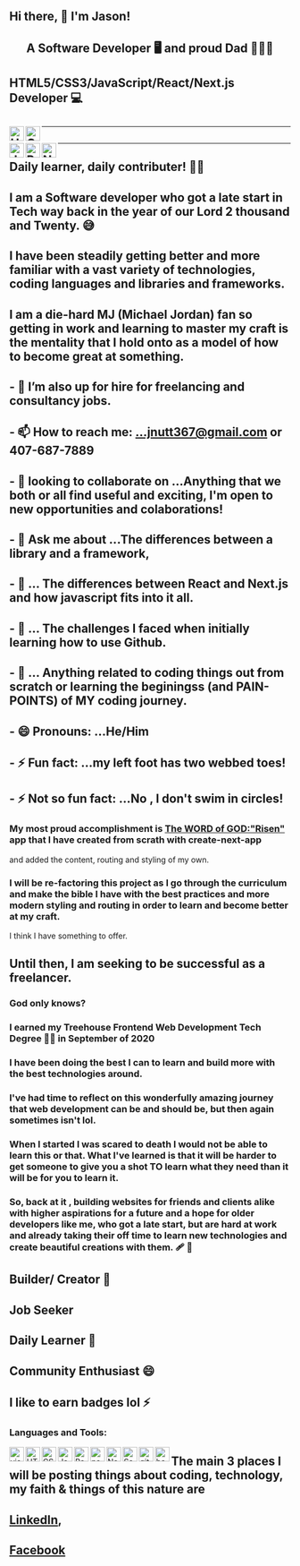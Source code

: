 ##     Hi there, 👋   I'm Jason!


## <p style="text-align: center;">  A Software Developer 🖥 and proud Dad 🧗🏻‍♂️ </p>
## HTML5/CSS3/JavaScript/React/Next.js Developer 💻

## <img align="left" alt="HTML5" width="26px" src="https://cdn-icons-png.flaticon.com/512/1216/1216733.png">
## <img align="left" alt="CSS" width="26px" src="https://upload.wikimedia.org/wikipedia/commons/d/d5/CSS3_logo_and_wordmark.svg">


<hr>

## <img align="left" alt="Javascript" width="26px" src="https://img.icons8.com/color/48/javascript--v2.png">  
## <img align="left" alt="React" width="26px" src="https://img.icons8.com/office/16/000000/react.png">  
## <img align="left" alt="Nextjs" width="26px" src="https://github.com/jnutt367/jnutt367/assets/63930678/a3d0de84-1246-4876-816c-c5841e4c57aa"> 

<hr>

## Daily learner, daily contributer! 👨‍🎨
## I am a Software developer who got a late start in Tech way back in the year of our Lord 2 thousand and Twenty. 😅
## I have been steadily getting better and more familiar with a vast variety of technologies, coding languages and libraries and frameworks.
## I am a die-hard MJ (Michael Jordan) fan so getting in work and learning to master my craft is the mentality that I hold onto as a model of how to become great at something.
## - 🤔 I’m also up for hire for freelancing and consultancy jobs.
## - 📫 How to reach me: ...jnutt367@gmail.com or 407-687-7889


## - 👀 looking to collaborate on ...Anything that we both or all find useful and exciting, I'm open to new opportunities and colaborations!

## - 💬 Ask me about ...The differences between a library and a framework, 
## - 💬 ... The differences between React and Next.js and how javascript fits into it all.
## - 💬 ... The challenges I faced when initially learning how to use Github.
## - 💬 ... Anything related to coding things out from scratch or learning the beginingss (and PAIN-POINTS) of MY coding journey. 

## - 😄 Pronouns: ...He/Him
## - ⚡ Fun fact: ...my left foot has two webbed toes!
## - ⚡ Not so fun fact: ...No , I don't swim in circles!

### My most proud accomplishment is [ The WORD of GOD:"Risen" ](https://wordofgod.vercel.app/) app that I have created from scrath with create-next-app
and added the content, routing and styling of my own.
### I will be re-factoring this project as I go through the curriculum and make the bible I have with the best practices and more modern styling and routing in order to learn and become better at my craft.
I think I have something to offer.
## Until then, I am seeking to be successful as a freelancer. 
### God only knows? 
### I earned my Treehouse Frontend Web Development Tech Degree 👨‍💻 in September of 2020 

### I have been doing the best I can to learn and build more with the best technologies around. 

### I've had time to reflect on this wonderfully amazing journey that web development can be and should be, but then again sometimes isn't lol. 

### When I started I was scared to death I would not be able to learn this or that. What I've learned is that it will be harder to get someone to give you a shot TO learn what they need than it will be for you to learn it. 

### So, back at it , building websites for friends and clients alike with higher aspirations for a future and a hope for older developers like me, who got a late start, but are hard at work and already taking their off time to learn new technologies and create beautiful creations with them. 🩹 👼
## Builder/ Creator 🌱
## Job Seeker
## Daily Learner  🤔
## Community Enthusiast 😄  
## I like to earn badges lol ⚡
</p>

### Languages and Tools:
<img align="left" alt="visual studio code" width="26px" src="https://img.icons8.com/color/48/visual-studio-code-2019.png">
<img align="left" alt="HTML5" width="26px" src="https://cdn-icons-png.flaticon.com/512/1216/1216733.png">
<img align="left" alt="CSS" width="26px" src="https://upload.wikimedia.org/wikipedia/commons/d/d5/CSS3_logo_and_wordmark.svg">
<img align="left" alt="Javascript" width="26px" src="https://img.icons8.com/color/48/javascript--v2.png">
<img align="left" alt="React" width="26px" src="https://img.icons8.com/office/16/000000/react.png">
<img align="left" alt="nodejs" width="26px" src="https://img.icons8.com/color/48/nodejs.png">
<img align="left" alt="Next" width="26px" src="https://github.com/jnutt367/jnutt367/assets/63930678/a3d0de84-1246-4876-816c-c5841e4c57aa">
<img align="left" alt="Sass" width="26px" src="https://img.icons8.com/color/48/sass.png">
<img align="left" alt="git" width="26px" src="https://img.icons8.com/color/48/git.png">
<img align="left" alt="bash" width="26px" src="https://img.icons8.com/plasticine/100/bash.png">

## The main 3 places I will be posting things about coding, technology, my faith & things of this nature are
## [LinkedIn](https://www.linkedin.com/in/technutt/),   
## [Facebook](https://www.facebook.com/DiscipleofChristJasonNutt)




